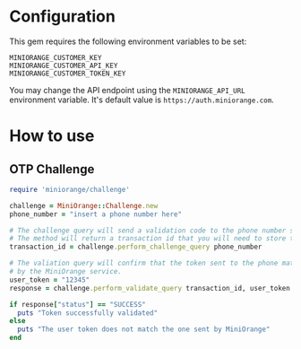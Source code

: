 # Configuration

This gem requires the following environment variables to be set:

```
MINIORANGE_CUSTOMER_KEY
MINIORANGE_CUSTOMER_API_KEY
MINIORANGE_CUSTOMER_TOKEN_KEY
```

You may change the API endpoint using the `MINIORANGE_API_URL` environment variable. It's default value is `https://auth.miniorange.com`.

# How to use
## OTP Challenge
```Ruby
require 'miniorange/challenge'

challenge = MiniOrange::Challenge.new
phone_number = "insert a phone number here"

# The challenge query will send a validation code to the phone number specified as parameter.
# The method will return a transaction id that you will need to store to perform the validation query.
transaction_id = challenge.perform_challenge_query phone_number

# The valiation query will confirm that the token sent to the phone matches the one generated
# by the MiniOrange service.
user_token = "12345"
response = challenge.perform_validate_query transaction_id, user_token

if response["status"] == "SUCCESS"
  puts "Token successfully validated"
else
  puts "The user token does not match the one sent by MiniOrange"
end

```
